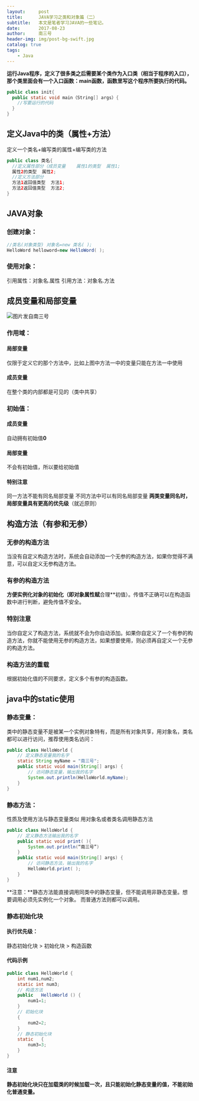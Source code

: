 ```yaml
---
layout:     post
title:      JAVA学习之类和对象篇（二）
subtitle:   本文是笔者学习JAVA的一些笔记。
date:       2017-08-23
author:     南三号
header-img: img/post-bg-swift.jpg
catalog: true
tags:
    - Java
---
```


**运行Java程序，定义了很多类之后需要某个类作为入口类（相当于程序的入口），那个类里面会有一个入口函数：main函数，函数里写这个程序所要执行的代码。**

```java
public class init{
  public static void main（String[] args）{
    //写要运行的代码
  }
}
```


## 定义Java中的类（属性+方法）
定义一个类名+编写类的属性+编写类的方法
```java
public class 类名{
  //定义属性部分（成员变量    属性1的类型  属性1;
  属性2的类型  属性2;
  //定义方法部分
  方法1返回值类型  方法1;
  方法2返回值类型  方法2;
}
```

## JAVA对象
### 创建对象：

```java
//类名(对象类型) 对象名=new 类名( );
HelloWord helloword=new HelloWord( );
```
### 使用对象：


引用属性：对象名.属性
引用方法：对象名.方法

## 成员变量和局部变量
![图片发自南三号](http://upload-images.jianshu.io/upload_images/7275046-56245ba9fc63f355.png?imageMogr2/auto-orient/strip%7CimageView2/2/w/1080/q/50)
### 作用域：
#### 局部变量

仅限于定义它的那个方法中，比如上图中方法一中的变量只能在方法一中使用

#### 成员变量

在整个类的内部都是可见的（类中共享）

### 初始值：
#### 成员变量

自动拥有初始值**0**

#### 局部变量

不会有初始值，所以要给初始值

#### 特别注意

同一方法不能有同名局部变量
不同方法中可以有同名局部变量
**两类变量同名时，局部变量具有更高的优先级**（就近原则）

## 构造方法（有参和无参）

### 无参的构造方法

当没有自定义构造方法时，系统会自动添加一个无参的构造方法，如果你觉得不满意，可以自定义无参构造方法。

### 有参的构造方法

**方便实例化对象的初始化（即对象属性赋**合理**初值）。传值不正确可以在构造函数中进行判断，避免传值不安全。

### 特别注意

当你自定义了构造方法，系统就不会为你自动添加。如果你自定义了一个有参的构造方法，你就不能使用无参的构造方法，如果想要使用，则必须再自定义一个无参的构造方法。

### 构造方法的重载

根据初始化值的不同要求，定义多个有参的构造函数。

## java中的static使用
### 静态变量：
类中的静态变量不是被某一个实例对象特有，而是所有对象共享，用对象名，类名都可以进行访问，推荐使用类名访问：
```java
public class HelloWorld {
    // 定义静态变量我的名字
	static String myName = "南三号";
	public static void main(String[] args) {
		// 访问静态变量，输出我的名字
		System.out.println(HelloWorld.myName);
	}
}
```
### 静态方法：
性质及使用方法与静态变量类似
用对象名或者类名调用静态方法
```java
public class HelloWorld {
    // 定义静态方法输出我的名字
	public static void print( ){
        System.out.println(“南三号”)
    }
	public static void main(String[] args) {
		// 访问静态方法，输出我的名字
		HelloWorld.print( );
	}
}
```
**注意：**静态方法能直接调用同类中的静态变量，但不能调用非静态变量。想要调用必须先实例化一个对象。
而普通方法则都可以调用。
### 静态初始化块
#### 执行优先级：

静态初始化块 > 初始化块 > 构造函数

#### 代码示例

```java
public class HelloWorld {
    int num1,num2;
    static int num3;
    // 构造方法
	public   HelloWorld () { 
	    num1=1;
	}
    // 初始化块
	{ 
        num2=2;
	}
    // 静态初始化块
	static   { 
		num3=3;
	}
}
```
#### 注意

**静态初始化块只在加载类的时候加载一次，且只能初始化静态变量的值，不能初始化普通变量。**